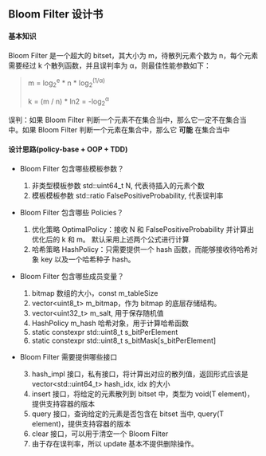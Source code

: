 ## Bloom Filter 设计书

#### 基本知识

Bloom Filter 是一个超大的 bitset，其大小为 m，待散列元素个数为 n，每个元素需要经过 k 个散列函数，并且误判率为 α，则最佳性能参数如下：

> m = log<sub>2</sub><sup>e</sup> * n * log<sub>2</sub><sup>(1/α)</sup>
>
> k = (m / n) * ln2  = -log<sub>2</sub><sup>α</sup>

误判：如果 Bloom Filter 判断一个元素不在集合当中，那么它一定不在集合当中。如果  Bloom Filter 判断一个元素在集合中，那么它 **可能** 在集合当中

#### 设计思路(policy-base + OOP + TDD)

* Bloom Filter 包含哪些模板参数？

  1. 非类型模板参数 std::uint64_t N,  代表待插入的元素个数
  2. 模板模板参数 std::ratio FalsePositiveProbability, 代表误判率

* Bloom Filter 包含哪些 Policies？
	1. 优化策略 OptimalPolicy：接收 N 和 FalsePositiveProbability 并计算出优化后的 k 和 m。 默认采用上述两个公式进行计算
	2. 哈希策略 HashPolicy：只需要提供一个 hash 函数，而能够接收待哈希对象 key 以及一个哈希种子 hash。

* Bloom Filter 包含哪些成员变量？

  1. bitmap 数组的大小，const m_tableSize
  2. vector<uint8_t\> m_bitmap，作为 bitmap 的底层存储结构。
  3. vector<uint32_t\> m_salt, 用于保存随机值
  4. HashPolicy m_hash 哈希对象，用于计算哈希函数
  5. static constexpr std::uint8_t s_bitPerElement
  6. static constexpr std::uint8_t s_bitMask[s_bitPerElement]

* Bloom Filter 需要提供哪些接口

  3. hash_impl 接口，私有接口，将计算出对应的散列值，返回形式应该是 vector\<std::uint64_t> hash_idx, idx 的大小
  2. insert 接口，将给定的元素散列到 bitset 中，类型为 void(T element)， 提供支持容器的版本
  3. query 接口，查询给定的元素是否包含在 bitset 当中, query(T element)，提供支持容器的版本
  4. clear 接口，可以用于清空一个 Bloom Filter
  5. 由于存在误判率，所以 update 基本不提供删除操作。

  